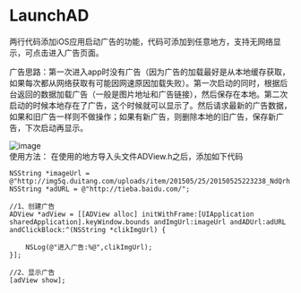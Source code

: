 # LaunchAD
两行代码添加iOS应用启动广告的功能，代码可添加到任意地方，支持无网络显示，可点击进入广告页面。

广告思路：第一次进入app时没有广告（因为广告的加载最好是从本地缓存获取，如果每次都从网络获取有可能因网速原因加载失败）。第一次启动的同时，根据后台返回的数据加载广告（一般是图片地址和广告链接），然后保存在本地。第二次启动的时候本地存在了广告，这个时候就可以显示了。然后请求最新的广告数据，如果和旧广告一样则不做操作；如果有新广告，则删除本地的旧广告，保存新广告，下次启动再显示。

![image](https://github.com/xiongoahc/LaunchAD/blob/master/LaunchAD/%E6%95%88%E6%9E%9C%E5%9B%BE.gif)   
使用方法：
在使用的地方导入头文件ADView.h之后，添加如下代码

    NSString *imageUrl = @"http://img5q.duitang.com/uploads/item/201505/25/20150525223238_NdQrh.thumb.700_0.png";
    NSString *adURL = @"http://tieba.baidu.com/";
    
    //1、创建广告
    ADView *adView = [[ADView alloc] initWithFrame:[UIApplication sharedApplication].keyWindow.bounds andImgUrl:imageUrl andADUrl:adURL andClickBlock:^(NSString *clikImgUrl) {
        
        NSLog(@"进入广告:%@",clikImgUrl);
    }];
    
    //2、显示广告
    [adView show];
